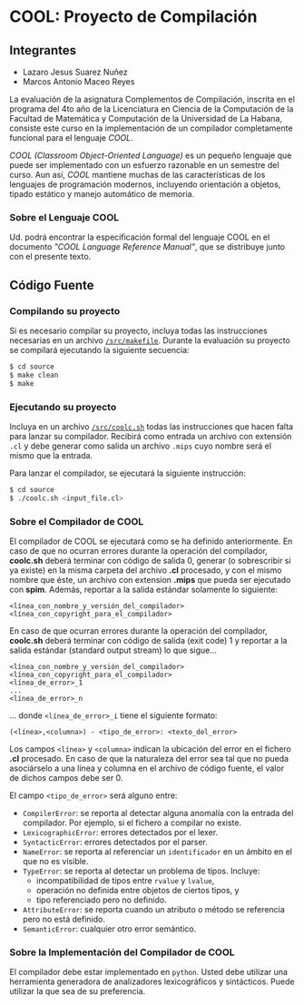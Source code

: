 # COOL: Proyecto de Compilación

## Integrantes

- Lazaro Jesus Suarez Nuñez
- Marcos Antonio Maceo Reyes

La evaluación de la asignatura Complementos de Compilación, inscrita en el programa del 4to año de la Licenciatura en Ciencia de la Computación de la Facultad de Matemática y Computación de la
Universidad de La Habana, consiste este curso en la implementación de un compilador completamente
funcional para el lenguaje _COOL_.

_COOL (Classroom Object-Oriented Language)_ es un pequeño lenguaje que puede ser implementado con un esfuerzo razonable en un semestre del curso. Aun así, _COOL_ mantiene muchas de las características de los lenguajes de programación modernos, incluyendo orientación a objetos, tipado estático y manejo automático de memoria.

### Sobre el Lenguaje COOL

Ud. podrá encontrar la especificación formal del lenguaje COOL en el documento _"COOL Language Reference Manual"_, que se distribuye junto con el presente texto.

## Código Fuente

### Compilando su proyecto

Si es necesario compilar su proyecto, incluya todas las instrucciones necesarias en un archivo [`/src/makefile`](/src/makefile).
Durante la evaluación su proyecto se compilará ejecutando la siguiente secuencia:

```bash
$ cd source
$ make clean
$ make
```

### Ejecutando su proyecto

Incluya en un archivo [`/src/coolc.sh`](/src/coolc.sh) todas las instrucciones que hacen falta para lanzar su compilador. Recibirá como entrada un archivo con extensión `.cl` y debe generar como salida un archivo `.mips` cuyo nombre será el mismo que la entrada.

Para lanzar el compilador, se ejecutará la siguiente instrucción:

```bash
$ cd source
$ ./coolc.sh <input_file.cl>
```

### Sobre el Compilador de COOL

El compilador de COOL se ejecutará como se ha definido anteriormente.
En caso de que no ocurran errores durante la operación del compilador, **coolc.sh** deberá terminar con código de salida 0, generar (o sobrescribir si ya existe) en la misma carpeta del archivo **.cl** procesado, y con el mismo nombre que éste, un archivo con extension **.mips** que pueda ser ejecutado con **spim**. Además, reportar a la salida estándar solamente lo siguiente:

    <línea_con_nombre_y_versión_del_compilador>
    <línea_con_copyright_para_el_compilador>

En caso de que ocurran errores durante la operación del compilador, **coolc.sh** deberá terminar con código
de salida (exit code) 1 y reportar a la salida estándar (standard output stream) lo que sigue...

    <línea_con_nombre_y_versión_del_compilador>
    <línea_con_copyright_para_el_compilador>
    <línea_de_error>_1
    ...
    <línea_de_error>_n

... donde `<línea_de_error>_i` tiene el siguiente formato:

    (<línea>,<columna>) - <tipo_de_error>: <texto_del_error>

Los campos `<línea>` y `<columna>` indican la ubicación del error en el fichero **.cl** procesado. En caso
de que la naturaleza del error sea tal que no pueda asociárselo a una línea y columna en el archivo de
código fuente, el valor de dichos campos debe ser 0.

El campo `<tipo_de_error>` será alguno entre:

- `CompilerError`: se reporta al detectar alguna anomalía con la entrada del compilador. Por ejemplo, si el fichero a compilar no existe.
- `LexicographicError`: errores detectados por el lexer.
- `SyntacticError`: errores detectados por el parser.
- `NameError`: se reporta al referenciar un `identificador` en un ámbito en el que no es visible.
- `TypeError`: se reporta al detectar un problema de tipos. Incluye:
    - incompatibilidad de tipos entre `rvalue` y `lvalue`,
    - operación no definida entre objetos de ciertos tipos, y
    - tipo referenciado pero no definido.
- `AttributeError`: se reporta cuando un atributo o método se referencia pero no está definido.
- `SemanticError`: cualquier otro error semántico.

### Sobre la Implementación del Compilador de COOL

El compilador debe estar implementado en `python`. Usted debe utilizar una herramienta generadora de analizadores
lexicográficos y sintácticos. Puede utilizar la que sea de su preferencia.
